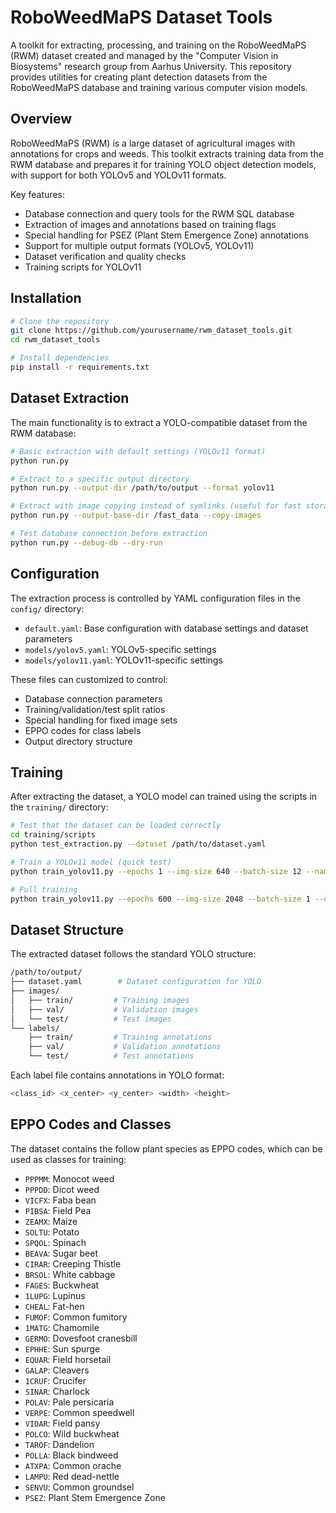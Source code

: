 # RoboWeedMaPS Dataset Tools

A toolkit for extracting, processing, and training on the RoboWeedMaPS (RWM) dataset created and managed by the "Computer Vision in Biosystems" research group from Aarhus University. This repository provides utilities for creating plant detection datasets from the RoboWeedMaPS database and training various computer vision models.

## Overview 

RoboWeedMaPS (RWM) is a large dataset of agricultural images with annotations for crops and weeds. This toolkit extracts training data from the RWM database and prepares it for training YOLO object detection models, with support for both YOLOv5 and YOLOv11 formats.

Key features:
- Database connection and query tools for the RWM SQL database
- Extraction of images and annotations based on training flags
- Special handling for PSEZ (Plant Stem Emergence Zone) annotations
- Support for multiple output formats (YOLOv5, YOLOv11)
- Dataset verification and quality checks
- Training scripts for YOLOv11

## Installation

```bash
# Clone the repository
git clone https://github.com/yourusername/rwm_dataset_tools.git
cd rwm_dataset_tools

# Install dependencies
pip install -r requirements.txt
```

## Dataset Extraction

The main functionality is to extract a YOLO-compatible dataset from the RWM database:
```bash
# Basic extraction with default settings (YOLOv11 format)
python run.py

# Extract to a specific output directory
python run.py --output-dir /path/to/output --format yolov11

# Extract with image copying instead of symlinks (useful for fast storage)
python run.py --output-base-dir /fast_data --copy-images

# Test database connection before extraction
python run.py --debug-db --dry-run
```

## Configuration

The extraction process is controlled by YAML configuration files in the `config/` directory:
- `default.yaml`: Base configuration with database settings and dataset parameters
- `models/yolov5.yaml`: YOLOv5-specific settings
- `models/yolov11.yaml`: YOLOv11-specific settings

These files can customized to control:
- Database connection parameters
- Training/validation/test split ratios
- Special handling for fixed image sets
- EPPO codes for class labels
- Output directory structure

## Training

After extracting the dataset, a YOLO model can trained using the scripts in the `training/` directory:

```bash
# Test that the dataset can be loaded correctly
cd training/scripts
python test_extraction.py --dataset /path/to/dataset.yaml

# Train a YOLOv11 model (quick test)
python train_yolov11.py --epochs 1 --img-size 640 --batch-size 12 --name test_run

# Full training
python train_yolov11.py --epochs 600 --img-size 2048 --batch-size 1 --device 0 --name rwm_yolov11
```

## Dataset Structure

The extracted dataset follows the standard YOLO structure:

```bash
/path/to/output/
├── dataset.yaml        # Dataset configuration for YOLO
├── images/
│   ├── train/         # Training images
│   ├── val/           # Validation images
│   └── test/          # Test images
└── labels/
    ├── train/         # Training annotations
    ├── val/           # Validation annotations
    └── test/          # Test annotations
```

Each label file contains annotations in YOLO format:

```bash
<class_id> <x_center> <y_center> <width> <height>
```

## EPPO Codes and Classes

The dataset contains the follow plant species as EPPO codes, which can be used as classes for training:
- `PPPMM`: Monocot weed
- `PPPDD`: Dicot weed
- `VICFX`: Faba bean
- `PIBSA`: Field Pea
- `ZEAMX`: Maize
- `SOLTU`: Potato
- `SPQOL`: Spinach
- `BEAVA`: Sugar beet
- `CIRAR`: Creeping Thistle
- `BRSOL`: White cabbage
- `FAGES`: Buckwheat
- `1LUPG`: Lupinus
- `CHEAL`: Fat-hen
- `FUMOF`: Common fumitory
- `1MATG`: Chamomile
- `GERMO`: Dovesfoot cranesbill
- `EPHHE`: Sun spurge
- `EQUAR`: Field horsetail
- `GALAP`: Cleavers
- `1CRUF`: Crucifer
- `SINAR`: Charlock
- `POLAV`: Pale persicaria
- `VERPE`: Common speedwell
- `VIOAR`: Field pansy
- `POLCO`: Wild buckwheat
- `TAROF`: Dandelion
- `POLLA`: Black bindweed
- `ATXPA`: Common orache
- `LAMPU`: Red dead-nettle
- `SENVU`: Common groundsel
- `PSEZ`: Plant Stem Emergence Zone